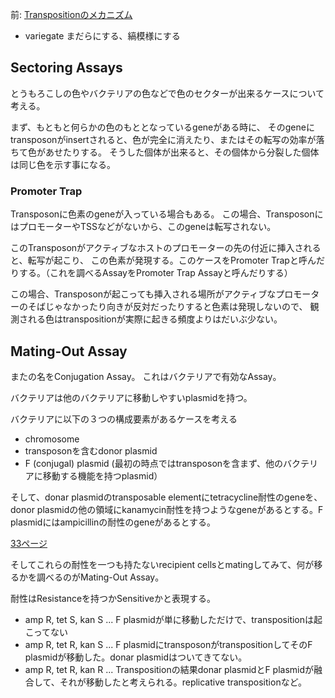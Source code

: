 前: [Transpositionのメカニズム](Transpositionのメカニズム.md)

- variegate まだらにする、縞模様にする

## Sectoring Assays

とうもろこしの色やバクテリアの色などで色のセクターが出来るケースについて考える。

まず、もともと何らかの色のもととなっているgeneがある時に、
そのgeneにtransposonがinsertされると、色が完全に消えたり、またはその転写の効率が落ちて色があせたりする。
そうした個体が出来ると、その個体から分裂した個体は同じ色を示す事になる。

### Promoter Trap

Transposonに色素のgeneが入っている場合もある。
この場合、TransposonにはプロモーターやTSSなどがないから、このgeneは転写されない。

このTransposonがアクティブなホストのプロモーターの先の付近に挿入されると、転写が起こり、
この色素が発現する。このケースをPromoter Trapと呼んだりする。（これを調べるAssayをPromoter Trap Assayと呼んだりする）

この場合、Transposonが起こっても挿入される場所がアクティブなプロモーターのそばじゃなかったり向きが反対だったりすると色素は発現しないので、
観測される色はtranspositionが実際に起きる頻度よりはだいぶ少ない。

## Mating-Out Assay

またの名をConjugation Assay。
これはバクテリアで有効なAssay。

バクテリアは他のバクテリアに移動しやすいplasmidを持つ。

バクテリアに以下の３つの構成要素があるケースを考える

- chromosome
- transposonを含むdonor plasmid
- F (conjugal) plasmid (最初の時点ではtransposonを含まず、他のバクテリアに移動する機能を持つplasmid）



そして、donar plasmidのtransposable elementにtetracycline耐性のgeneを、donor plasmidの他の領域にkanamycin耐性を持つようなgeneがあるとする。F plasmidにはampicillinの耐性のgeneがあるとする。

[33ページ](https://karino2.github.io/ImageGallery/MolecularBiology728x2.html#lg=1&slide=32)

そしてこれらの耐性を一つも持たないrecipient cellsとmatingしてみて、何が移るかを調べるのがMating-Out Assay。

耐性はResistanceを持つかSensitiveかと表現する。

- amp R, tet S, kan S ... F plasmidが単に移動しただけで、transpositionは起こってない
- amp R, tet R, kan S ... F plasmidにtransposonがtranspositionしてそのF plasmidが移動した。donar plasmidはついてきてない。
- amp R, tet R, kan R ... Transpositionの結果donar plasmidとF plasmidが融合して、それが移動したと考えられる。replicative transpositionなど。


